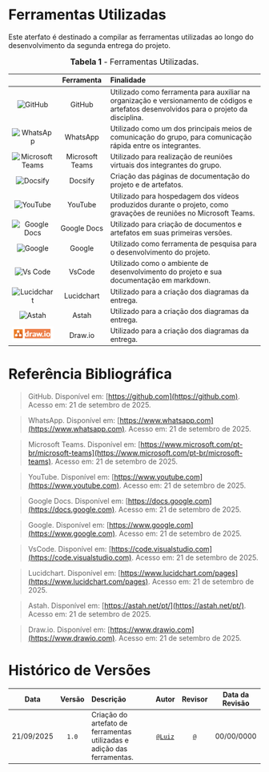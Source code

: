 # Ferramentas Utilizadas

Este aterfato é destinado a compilar as ferramentas utilizadas ao longo do desenvolvimento da segunda entrega do projeto.

<font size="3"><p style="text-align: center"><b>Tabela 1</b> - Ferramentas Utilizadas.</p></font>

|                                                                  |**Ferramenta**|**Finalidade**               |
|:------------------------------------------------------------------:|:----------:|:------------------------|
|<img class="card-img img-fluid rounded" src="https://img.icons8.com/?size=100&id=106562&format=png&color=000000" title="GitHub" width=100>|GitHub| Utilizado como ferramenta para auxiliar na organização e versionamento de códigos e artefatos desenvolvidos para o projeto da disciplina.|
|<img class="card-img img-fluid rounded" src="https://img.icons8.com/?size=100&id=16713&format=png&color=000000" title="WhatsApp" width=100>|WhatsApp| Utilizado como um dos principais meios de comunicação do grupo, para comunicação rápida entre os integrantes.|
|<img class="card-img img-fluid rounded" src="https://img.icons8.com/?size=100&id=zQ92KI7XjZgR&format=png&color=000000" title="Microsoft Teams" width=70>|Microsoft Teams|  Utilizado para realização de reuniões virtuais dos integrantes do grupo.|
|<img width="50" height="50" src="https://docsify.js.org/_media/icon.svg" alt="Docsify"/>|Docsify|Criação das páginas de documentação do projeto e de artefatos.|
|<img class="card-img img-fluid rounded" src="https://img.icons8.com/?size=100&id=19318&format=png&color=000000" title="YouTube" width=100>|YouTube| Utilizado para hospedagem dos vídeos produzidos durante o projeto, como gravações de reuniões no Microsoft Teams.|
|<img class="card-img img-fluid rounded" src="https://img.icons8.com/?size=100&id=30464&format=png&color=000000" title="Google Docs" width=100>|Google Docs| Utilizado para criação de documentos e artefatos em suas primeiras versões.|
|<img class="card-img img-fluid rounded" src="https://img.icons8.com/?size=100&id=17949&format=png&color=000000" title="Google" width=100>|  Google | Utilizado como ferramenta de pesquisa para o desenvolvimento do projeto. |
|<img class="card-img img-fluid rounded" src="https://img.icons8.com/?size=100&id=9OGIyU8hrxW5&format=png&color=000000" title="Vs Code" width=100>| VsCode| Utilizado como o ambiente de desenvolvimento do projeto e sua documentação em markdown.|
|<img class="card-img img-fluid rounded" src="https://cdn-cashy-static-assets.lucidchart.com/lucid/logos/lucidchart.svg" title="Lucidchart" width=100>| Lucidchart| Utilizado para a criação dos diagramas da entrega.|
|<img class="card-img img-fluid rounded" src="https://astah.net/wp-content/uploads/2019/07/Astah_blue.svg" title="Astah" width=100>| Astah| Utilizado para a criação dos diagramas da entrega.|
|<img class="card-img img-fluid rounded" src="../assets/ImgsFerramentasUtilizadas/draw-io.png" title="Draw.io" width=100>| Draw.io| Utilizado para a criação dos diagramas da entrega.|

# Referência Bibliográfica

> GitHub. Disponível em: [https://github.com](https://github.com). Acesso em: 21 de setembro de 2025. 

>  WhatsApp. Disponível em: [https://www.whatsapp.com](https://www.whatsapp.com). Acesso em: 21 de setembro de 2025.   

>  Microsoft Teams. Disponível em: [https://www.microsoft.com/pt-br/microsoft-teams](https://www.microsoft.com/pt-br/microsoft-teams). Acesso em: 21 de setembro de 2025.   

> YouTube. Disponível em: [https://www.youtube.com](https://www.youtube.com). Acesso em: 21 de setembro de 2025.  

> Google Docs. Disponível em: [https://docs.google.com](https://docs.google.com). Acesso em: 21 de setembro de 2025.   

> Google. Disponível em: [https://www.google.com](https://www.google.com). Acesso em: 21 de setembro de 2025.   

> VsCode. Disponível em: [https://code.visualstudio.com](https://code.visualstudio.com). Acesso em: 21 de setembro de 2025.    

> Lucidchart. Disponível em: [https://www.lucidchart.com/pages](https://www.lucidchart.com/pages). Acesso em: 21 de setembro de 2025.  

> Astah. Disponível em: [https://astah.net/pt/](https://astah.net/pt/). Acesso em: 21 de setembro de 2025.  

> Draw.io. Disponível em: [https://www.drawio.com](https://www.drawio.com). Acesso em: 21 de setembro de 2025.  

# Histórico de Versões

| **Data**       | **Versão** | **Descrição**                         | **Autor**                                      | **Revisor**                                      | **Data da Revisão** |
| :--------: | :----: | :-------------------------------- | :----------------------------------------: | :----------------------------------------: | :-------------: |
| 21/09/2025 |  `1.0`   | Criação do artefato de ferramentas utilizadas e adição das ferramentas. | [`@Luiz`](https://github.com/luizfaria1989) | [`@`](https://github.com/) |   00/00/0000    |
